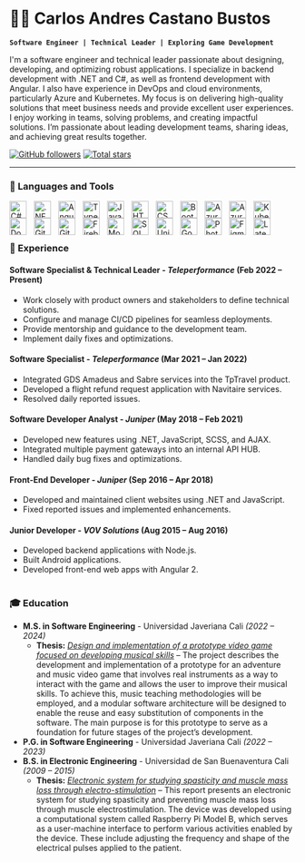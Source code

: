 # 👨‍💻 Carlos Andres Castano Bustos

**`Software Engineer | Technical Leader | Exploring Game Development`**

I'm a software engineer and technical leader passionate about designing, developing, and optimizing robust applications. I specialize in backend development with .NET and C#, as well as frontend development with Angular. I also have experience in DevOps and cloud environments, particularly Azure and Kubernetes. My focus is on delivering high-quality solutions that meet business needs and provide excellent user experiences. I enjoy working in teams, solving problems, and creating impactful solutions. I’m passionate about leading development teams, sharing ideas, and achieving great results together.

<p align="left">
   <a href="https://github.com/cabu0124?tab=followers">
      <img alt="GitHub followers" title="Follow me on GitHub" src="https://custom-icon-badges.demolab.com/github/followers/cabu0124?color=236ad3&labelColor=1155ba&style=for-the-badge&logo=person-add&label=Follow&logoColor=white"/></a>
   <a href="https://github.com/cabu0124?tab=repositories&sort=stargazers">
      <img alt="Total stars" title="Total stars on GitHub" src="https://custom-icon-badges.demolab.com/github/stars/cabu0124?color=55960c&style=for-the-badge&labelColor=488207&logo=star"/></a>
</p>

---

### 🧰 Languages and Tools

<img align="left" alt="C#" width="30px" style="padding-right:10px;" src="https://cdn.jsdelivr.net/gh/devicons/devicon/icons/csharp/csharp-plain.svg" />
<img align="left" alt=".NET" width="30px" style="padding-right:10px;" src="https://cdn.jsdelivr.net/gh/devicons/devicon/icons/dot-net/dot-net-plain.svg" />
<img align="left" alt="Angular" width="30px" style="padding-right:10px;" src="https://cdn.jsdelivr.net/gh/devicons/devicon/icons/angularjs/angularjs-plain.svg" />
<img align="left" alt="TypeScript" width="30px" style="padding-right:10px;" src="https://cdn.jsdelivr.net/gh/devicons/devicon/icons/typescript/typescript-plain.svg" />
<img align="left" alt="JavaScript" width="30px" style="padding-right:10px;" src="https://cdn.jsdelivr.net/gh/devicons/devicon/icons/javascript/javascript-plain.svg" />
<img align="left" alt="HTML" width="30px" style="padding-right:10px;" src="https://cdn.jsdelivr.net/gh/devicons/devicon/icons/html5/html5-plain.svg" />
<img align="left" alt="CSS" width="30px" style="padding-right:10px;" src="https://cdn.jsdelivr.net/gh/devicons/devicon/icons/css3/css3-plain.svg" />
<img align="left" alt="Bootstrap" width="30px" style="padding-right:10px;" src="https://cdn.jsdelivr.net/gh/devicons/devicon/icons/bootstrap/bootstrap-original.svg" />

<img align="left" alt="Azure" width="30px" style="padding-right:10px;" src="https://cdn.jsdelivr.net/gh/devicons/devicon/icons/azure/azure-original.svg" />
<img align="left" alt="AzureDevops" width="30px" style="padding-right:10px;" src="https://cdn.jsdelivr.net/gh/devicons/devicon/icons/azuredevops/azuredevops-plain.svg" />
<img align="left" alt="Kubernetes" width="30px" style="padding-right:10px;" src="https://cdn.jsdelivr.net/gh/devicons/devicon/icons/kubernetes/kubernetes-plain.svg" />
<img align="left" alt="Docker" width="30px" style="padding-right:10px;" src="https://cdn.jsdelivr.net/gh/devicons/devicon/icons/docker/docker-plain.svg" />
<img align="left" alt="Git" width="30px" style="padding-right:10px;" src="https://cdn.jsdelivr.net/gh/devicons/devicon/icons/git/git-plain.svg" />
<img align="left" alt="GitHub" width="30px" style="padding-right:10px;" src="https://cdn.jsdelivr.net/gh/devicons/devicon/icons/github/github-original.svg" />
<img align="left" alt="Firebase" width="30px" style="padding-right:10px;" src="https://cdn.jsdelivr.net/gh/devicons/devicon/icons/firebase/firebase-original.svg" />

<img align="left" alt="MongoDB" width="30px" style="padding-right:10px;" src="https://cdn.jsdelivr.net/gh/devicons/devicon/icons/mongodb/mongodb-plain.svg" />
<img align="left" alt="SQL" width="30px" style="padding-right:10px;" src="https://cdn.jsdelivr.net/gh/devicons/devicon/icons/azuresqldatabase/azuresqldatabase-plain.svg" />

<img align="left" alt="Unity" width="30px" style="padding-right:10px;" src="https://cdn.jsdelivr.net/gh/devicons/devicon/icons/unity/unity-original.svg" />
<img align="left" alt="Godot" width="30px" style="padding-right:10px;" src="https://cdn.jsdelivr.net/gh/devicons/devicon/icons/godot/godot-original.svg" />

<img align="left" alt="Photoshop" width="30px" style="padding-right:10px;" src="https://cdn.jsdelivr.net/gh/devicons/devicon/icons/photoshop/photoshop-original.svg" />
<img align="left" alt="Figma" width="30px" style="padding-right:10px;" src="https://cdn.jsdelivr.net/gh/devicons/devicon/icons/figma/figma-original.svg" />
<img align="left" alt="Latex" width="30px" style="padding-right:10px;" src="https://cdn.jsdelivr.net/gh/devicons/devicon/icons/latex/latex-original.svg" />
<br />
<br />

#

### 💼 Experience

#### **Software Specialist & Technical Leader** - *Teleperformance* (Feb 2022 – Present)
- Work closely with product owners and stakeholders to define technical solutions.
- Configure and manage CI/CD pipelines for seamless deployments.
- Provide mentorship and guidance to the development team.
- Implement daily fixes and optimizations.

#### **Software Specialist** - *Teleperformance* (Mar 2021 – Jan 2022)
- Integrated GDS Amadeus and Sabre services into the TpTravel product.
- Developed a flight refund request application with Navitaire services.
- Resolved daily reported issues.

#### **Software Developer Analyst** - *Juniper* (May 2018 – Feb 2021)
- Developed new features using .NET, JavaScript, SCSS, and AJAX.
- Integrated multiple payment gateways into an internal API HUB.
- Handled daily bug fixes and optimizations.

#### **Front-End Developer** - *Juniper* (Sep 2016 – Apr 2018)
- Developed and maintained client websites using .NET and JavaScript.
- Fixed reported issues and implemented enhancements.

#### **Junior Developer** - *VOV Solutions* (Aug 2015 – Aug 2016)
- Developed backend applications with Node.js.
- Built Android applications.
- Developed front-end web apps with Angular 2.

#

### 🎓 Education

- **M.S. in Software Engineering** - Universidad Javeriana Cali *(2022 – 2024)*  
  - **Thesis:** *[Design and implementation of a prototype video game focused on developing musical skills](http://hdl.handle.net/11522/1947)* – The project describes the development and implementation of a prototype for an adventure and music video game that involves real instruments as a way to interact with the game and allows the user to improve their musical skills. To achieve this, music teaching methodologies will be employed, and a modular software architecture will be designed to enable the reuse and easy substitution of components in the software. The main purpose is for this prototype to serve as a foundation for future stages of the project’s development.
- **P.G. in Software Engineering** - Universidad Javeriana Cali *(2022 – 2023)*
- **B.S. in Electronic Engineering** - Universidad de San Buenaventura Cali *(2009 – 2015)*  
  - **Thesis:** *[Electronic system for studying spasticity and muscle mass loss through electro-stimulation](https://hdl.handle.net/10819/18601)* – This report presents an electronic system for studying spasticity and preventing muscle mass loss through muscle electrostimulation. The device was developed using a computational system called Raspberry Pi Model B, which serves as a user-machine interface to perform various activities enabled by the device. These include adjusting the frequency and shape of the electrical pulses applied to the patient.

#
